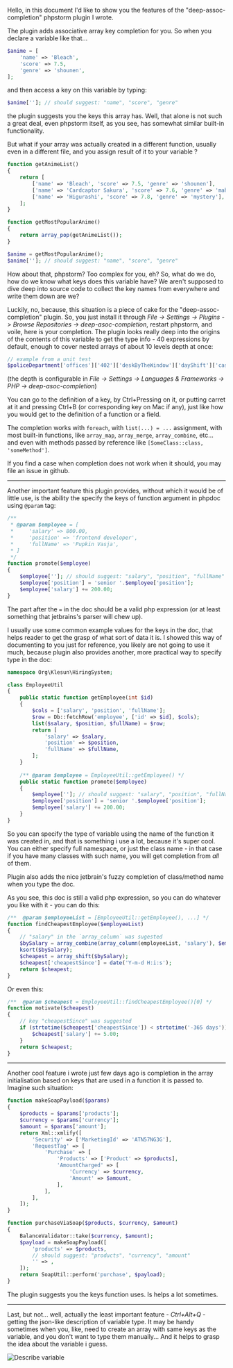 Hello, in this document I'd like to show you the features of the "deep-assoc-completion" phpstorm plugin I wrote.

The plugin adds associative array key completion for you. So when you declare a variable like that...

```php
$anime = [
    'name' => 'Bleach',
    'score' => 7.5,
    'genre' => 'shounen',
];
```

and then access a key on this variable by typing:

```php
$anime['']; // should suggest: "name", "score", "genre"
```

the plugin suggests you the keys this array has. Well, that alone is not such a great deal, even phpstorm itself, as you see, has somewhat similar built-in functionality. 

But what if your array was actually created in a different function, usually even in a different file, and you assign result of it to your variable ?

```php
function getAnimeList()
{
    return [
        ['name' => 'Bleach', 'score' => 7.5, 'genre' => 'shounen'],
        ['name' => 'Cardcaptor Sakura', 'score' => 7.6, 'genre' => 'mahou shoujo'],
        ['name' => 'Higurashi', 'score' => 7.8, 'genre' => 'mystery'],
    ];
}

function getMostPopularAnime()
{
    return array_pop(getAnimeList());
}

$anime = getMostPopularAnime();
$anime['']; // should suggest: "name", "score", "genre"
```

How about that, phpstorm? Too complex for you, eh? 
So, what do we do, how do we know what keys does this variable have? We aren't supposed to dive deep into source code to collect the key names from everywhere and write them down are we?

Luckily, no, because, this situation is a piece of cake for the "deep-assoc-completion" plugin. So, you just install it through _File -> Settings -> Plugins -> Browse Repositories -> deep-asoc-completion_, restart phpstorm, and voile, here is your completion. The plugin looks really deep into the origins of the contents of this variable to get the type info - 40 expressions by default, enough to cover nested arrays of about 10 levels depth at once:

```php
// example from a unit test
$policeDepartment['offices']['402']['deskByTheWindow']['dayShift']['cases']['8469132']['evidences'][0]['value'];
```
(the depth is configurable in _File -> Settings -> Languages & Frameworks -> PHP -> deep-asoc-completion_)

You can go to the definition of a key, by Ctrl+Pressing on it, or putting carret at it and pressing Ctrl+B (or corresponding key on Mac if any), just like how you would get to the definition of a function or a field.

The completion works with `foreach`, with `list(...) = ...` assignment, with most built-in functions, like `array_map`, `array_merge`, `array_combine`, etc... and even with methods passed by reference like `[SomeClass::class, 'someMethod']`.

If you find a case when completion does not work when it should, you may file an issue in github.

___________________________________________________________________

Another important feature this plugin provides, without which it would be of little use, is the ability the specify the keys of function argument in phpdoc using `@param` tag:

```php
/**
 * @param $employee = [
 *     'salary' => 800.00,
 *     'position' => 'frontend developer',
 *     'fullName' => 'Pupkin Vasja',
 * ]
 */
function promote($employee)
{
    $employee['']; // should suggest: "salary", "position", "fullName"
    $employee['position'] = 'senior '.$employee['position'];
    $employee['salary'] += 200.00;
}
```

The part after the `=` in the doc should be a valid php expression (or at least something that jetbrains's parser will chew up).

I usually use some common example values for the keys in the doc, that helps reader to get the grasp of what sort of data it is. I showed this way of documenting to you just for reference, you likely are not going to use it much, because plugin also provides another, more practical way to specify type in the doc:

```php
namespace Org\Klesun\HiringSystem;

class EmployeeUtil
{
    public static function getEmployee(int $id)
    {
        $cols = ['salary', 'position', 'fullName'];
        $row = Db::fetchRow('employee', ['id' => $id], $cols);
        list($salary, $position, $fullName) = $row;
        return [
            'salary' => $salary,
            'position' => $position,
            'fullName' => $fullName,
        ];
    }
    
    /** @param $employee = EmployeeUtil::getEmployee() */
    public static function promote($employee)
    {
        $employee['']; // should suggest: "salary", "position", "fullName"
        $employee['position'] = 'senior '.$employee['position'];
        $employee['salary'] += 200.00;
    }
}
```

So you can specify the type of variable using the name of the function it was created in, and that is something i use a lot, because it's super cool. You can either specify full namespace, or just the class name - in that case if you have many classes with such name, you will get completion from _all_ of them. 

Plugin also adds the nice jetbrain's fuzzy completion of class/method name when you type the doc.

As you see, this doc is still a valid php expression, so you can do whatever you like with it - you can do this:

```php
/**  @param $employeeList = [EmployeeUtil::getEmployee(), ...] */
function findCheapestEmployee($employeeList)
{
    // "salary" in the `array_column` was sugested
    $bySalary = array_combine(array_column(employeeList, 'salary'), $employeeList);
    ksort($bySalary);
    $cheapest = array_shift($bySalary);
    $cheapest['cheapestSince'] = date('Y-m-d H:i:s');
    return $cheapest;
}
```

Or even this:

```php
/**  @param $cheapest = EmployeeUtil::findCheapestEmployee()[0] */
function motivate($cheapest)
{
    // key "cheapestSince" was suggested
    if (strtotime($cheapest['cheapestSince']) < strtotime('-365 days')) {
        $cheapest['salary'] += 5.00;
    }
    return $cheapest;
}
```

___________________________________________

Another cool feature i wrote just few days ago is completion in the array initialisation based on keys that are used in a function it is passed to. Imagine such situation:

```php
function makeSoapPayload($params)
{
    $products = $params['products'];
    $currency = $params['currency'];
    $amount = $params['amount'];
    return Xml::xmlify([
        'Security' => ['MarketingId' => 'ATN57NG3G'],
        'RequestTag' => [
            'Purchase' => [
                'Products' => ['Product' => $products],
                'AmountCharged' => [
                    'Currency' => $currency,
                    'Amount' => $amount,
                ],
            ],
        ],
    ]);
}

function purchaseViaSoap($products, $currency, $amount)
{
    BalanceValidator::take($currency, $amount);
    $payload = makeSoapPayload([
        'products' => $products,
        // should suggest: "products", "currency", "amount"
        '' => ,
    ]);
    return SoapUtil::perform('purchase', $payload);
}
```

The plugin suggests you the keys function uses. Is helps a lot sometimes.

_______________________________________________

Last, but not... well, actually the least important feature - _Ctrl+Alt+Q_ - getting the json-like description of variable type. It may be handy sometimes when you, like, need to create an array with same keys as the variable, and you don't want to type them manually... And it helps to grasp the idea about the variable i guess.

![Describe variable](https://cloud.githubusercontent.com/assets/5202330/26427776/ee6d4e54-40e6-11e7-83d5-81a1687a0d7a.png)
